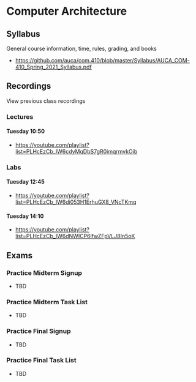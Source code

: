 Computer Architecture
=====================

## Syllabus

General course information, time, rules, grading, and books

* <https://github.com/auca/com.410/blob/master/Syllabus/AUCA_COM-410_Spring_2021_Syllabus.pdf>

## Recordings

View previous class recordings

### Lectures

#### Tuesday 10:50

* <https://youtube.com/playlist?list=PLHcEzCb_lW6cdyMqDbS7gR0imqrmvkOib>

### Labs

#### Tuesday 12:45

* <https://youtube.com/playlist?list=PLHcEzCb_lW6di053H1ErhuGX8_VNcTKmq>

#### Tuesday 14:10

* <https://youtube.com/playlist?list=PLHcEzCb_lW6dNWICP6lfwZFpVLJ8In5oK>

## Exams

### Practice Midterm Signup

* TBD

### Practice Midterm Task List

* TBD

### Practice Final Signup

* TBD

### Practice Final Task List

* TBD
